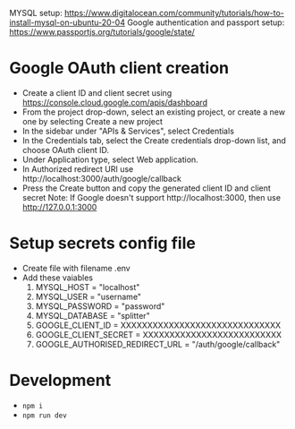 MYSQL setup: https://www.digitalocean.com/community/tutorials/how-to-install-mysql-on-ubuntu-20-04
Google authentication and passport setup: https://www.passportjs.org/tutorials/google/state/

# Google OAuth client creation

- Create a client ID and client secret using https://console.cloud.google.com/apis/dashboard
- From the project drop-down, select an existing project, or create a new one by selecting Create a new project
- In the sidebar under "APIs & Services", select Credentials
- In the Credentials tab, select the Create credentials drop-down list, and choose OAuth client ID.
- Under Application type, select Web application.
- In Authorized redirect URI use http://localhost:3000/auth/google/callback
- Press the Create button and copy the generated client ID and client secret
  Note: If Google doesn't support http://localhost:3000, then use http://127.0.0.1:3000

# Setup secrets config file

- Create file with filename .env
- Add these vaiables
  1. MYSQL_HOST = "localhost"
  2. MYSQL_USER = "username"
  3. MYSQL_PASSWORD = "password"
  4. MYSQL_DATABASE = "splitter"
  5. GOOGLE_CLIENT_ID = XXXXXXXXXXXXXXXXXXXXXXXXXXXXXX
  6. GOOGLE_CLIENT_SECRET = XXXXXXXXXXXXXXXXXXXXXXXXXX
  7. GOOGLE_AUTHORISED_REDIRECT_URL = "/auth/google/callback"

# Development

- `npm i`
- `npm run dev`
